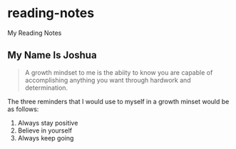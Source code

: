 # reading-notes
My Reading Notes

## My Name Is Joshua 

> A growth mindset to me is the abiity to know you are capable of accomplishing anything you want through
> hardwork and determination.

The three reminders that I would use to myself in a growth minset would be as follows:
1. Always stay positive
2. Believe in yourself
3. Always keep going


